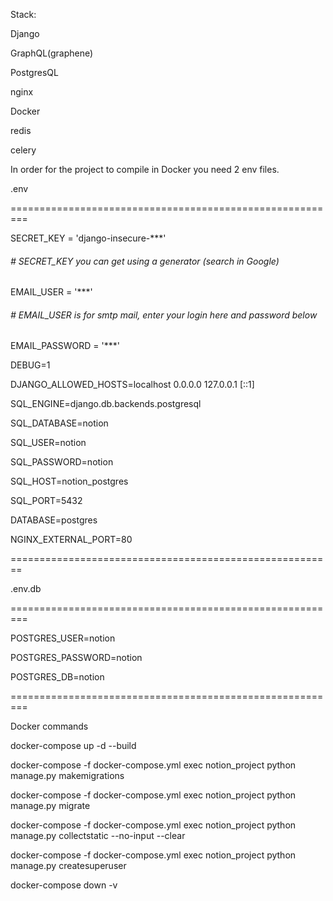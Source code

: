Stack:

Django

GraphQL(graphene)

PostgresQL

nginx

Docker

redis

celery

In order for the project to compile in Docker you need 2 env files.

.env

=========================================================

SECRET_KEY = 'django-insecure-***'

###### # SECRET_KEY you can get using a generator (search in Google)

EMAIL_USER = '***'

###### # EMAIL_USER is for smtp mail, enter your login here and password below

EMAIL_PASSWORD = '***'

DEBUG=1

DJANGO_ALLOWED_HOSTS=localhost 0.0.0.0 127.0.0.1 [::1]

SQL_ENGINE=django.db.backends.postgresql

SQL_DATABASE=notion

SQL_USER=notion

SQL_PASSWORD=notion

SQL_HOST=notion_postgres

SQL_PORT=5432

DATABASE=postgres

NGINX_EXTERNAL_PORT=80

========================================================

.env.db

=========================================================

POSTGRES_USER=notion

POSTGRES_PASSWORD=notion

POSTGRES_DB=notion

=========================================================

Docker commands

docker-compose up -d --build

docker-compose -f docker-compose.yml exec notion_project python manage.py makemigrations

docker-compose -f docker-compose.yml exec notion_project python manage.py migrate

docker-compose -f docker-compose.yml exec notion_project python manage.py collectstatic --no-input --clear

docker-compose -f docker-compose.yml exec notion_project python manage.py createsuperuser

docker-compose down -v
